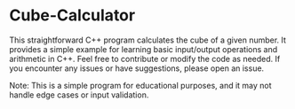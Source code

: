 # Cube-Calculator
This straightforward C++ program calculates the cube of a given number. It provides a simple example for learning basic input/output operations and arithmetic in C++.
Feel free to contribute or modify the code as needed. If you encounter any issues or have suggestions, please open an issue.

Note: This is a simple program for educational purposes, and it may not handle edge cases or input validation.
